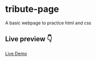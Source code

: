 # tribute-page

A basic webpage to practice html and css

## Live preview :point_down:

[Live Demo](https://frootpunchsamurai.github.io/fcc-tribute-page/)
